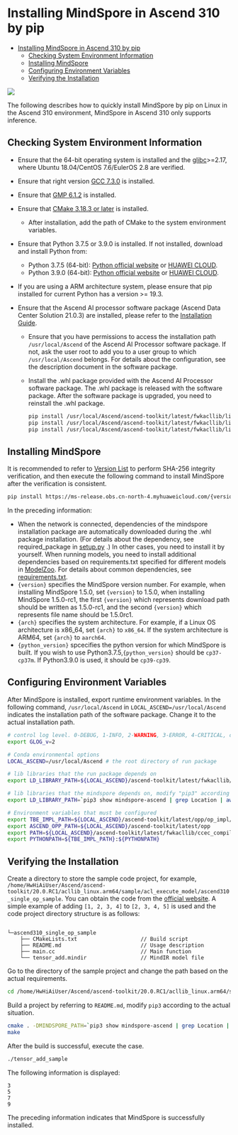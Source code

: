 # Installing MindSpore in Ascend 310 by pip

<!-- TOC -->

- [Installing MindSpore in Ascend 310 by pip](#installing-mindspore-in-ascend-310-by-pip)
    - [Checking System Environment Information](#checking-system-environment-information)
    - [Installing MindSpore](#installing-mindspore)
    - [Configuring Environment Variables](#configuring-environment-variables)
    - [Verifying the Installation](#verifying-the-installation)

<!-- /TOC -->

<a href="https://gitee.com/mindspore/docs/blob/r1.6/install/mindspore_ascend310_install_pip_en.md" target="_blank"><img src="https://gitee.com/mindspore/docs/raw/r1.6/resource/_static/logo_source_en.png"></a>

The following describes how to quickly install MindSpore by pip on Linux in the Ascend 310 environment, MindSpore in Ascend 310 only supports inference.

## Checking System Environment Information

- Ensure that the 64-bit operating system is installed and the [glibc](https://www.gnu.org/software/libc/)>=2.17, where Ubuntu 18.04/CentOS 7.6/EulerOS 2.8 are verified.

- Ensure that right version [GCC 7.3.0](http://ftp.gnu.org/gnu/gcc/gcc-7.3.0/gcc-7.3.0.tar.gz) is installed.

- Ensure that [GMP 6.1.2](https://gmplib.org/download/gmp/gmp-6.1.2.tar.xz) is installed.

- Ensure that [CMake 3.18.3 or later](https://cmake.org/download/) is installed.
    - After installation, add the path of CMake to the system environment variables.

- Ensure that Python 3.7.5 or 3.9.0 is installed. If not installed, download and install Python from:
    - Python 3.7.5 (64-bit): [Python official website](https://www.python.org/ftp/python/3.7.5/Python-3.7.5.tgz) or [HUAWEI CLOUD](https://mirrors.huaweicloud.com/python/3.7.5/Python-3.7.5.tgz).
    - Python 3.9.0 (64-bit): [Python official website](https://www.python.org/ftp/python/3.9.0/Python-3.9.0.tgz) or [HUAWEI CLOUD](https://mirrors.huaweicloud.com/python/3.9.0/Python-3.9.0.tgz).

- If you are using a ARM architecture system, please ensure that pip installed for current Python has a version >= 19.3.

- Ensure that the Ascend AI processor software package (Ascend Data Center Solution 21.0.3) are installed, please refer to the [Installation Guide](https://support.huawei.com/enterprise/zh/doc/EDOC1100226552?section=j003).

    - Ensure that you have permissions to access the installation path `/usr/local/Ascend` of the Ascend AI Processor software package. If not, ask the user root to add you to a user group to which `/usr/local/Ascend` belongs. For details about the configuration, see the description document in the software package.
    - Install the .whl package provided with the Ascend AI Processor software package. The .whl package is released with the software package. After the software package is upgraded, you need to reinstall the .whl package.

        ```bash
        pip install /usr/local/Ascend/ascend-toolkit/latest/fwkacllib/lib64/hccl-{version}-py3-none-any.whl
        pip install /usr/local/Ascend/ascend-toolkit/latest/fwkacllib/lib64/topi-{version}-py3-none-any.whl
        pip install /usr/local/Ascend/ascend-toolkit/latest/fwkacllib/lib64/te-{version}-py3-none-any.whl
        ```

## Installing MindSpore

It is recommended to refer to [Version List](https://www.mindspore.cn/versions/en) to perform SHA-256 integrity verification, and then execute the following command to install MindSpore after the verification is consistent.

```bash
pip install https://ms-release.obs.cn-north-4.myhuaweicloud.com/{version}/MindSpore/ascend/{arch}/mindspore_ascend-{version}-cp37-cp37m-linux_{arch}.whl --trusted-host ms-release.obs.cn-north-4.myhuaweicloud.com -i https://pypi.tuna.tsinghua.edu.cn/simple
```

In the preceding information:

- When the network is connected, dependencies of the mindspore installation package are automatically downloaded during the .whl package installation. (For details about the dependency, see required_package in [setup.py](https://gitee.com/mindspore/mindspore/blob/r1.6/setup.py) .) In other cases, you need to install it by yourself. When running models, you need to install additional dependencies based on requirements.txt specified for different models in [ModelZoo](https://gitee.com/mindspore/models/tree/r1.6/). For details about common dependencies, see [requirements.txt](https://gitee.com/mindspore/mindspore/blob/r1.6/requirements.txt).
- `{version}` specifies the MindSpore version number. For example, when installing MindSpore 1.5.0, set `{version}` to 1.5.0, when installing MindSpore 1.5.0-rc1, the first `{version}` which represents download path should be written as 1.5.0-rc1, and the second `{version}` which represents file name should be 1.5.0rc1.
- `{arch}` specifies the system architecture. For example, if a Linux OS architecture is x86_64, set `{arch}` to `x86_64`. If the system architecture is ARM64, set `{arch}` to `aarch64`.
- `{python_version}` spcecifies the python version for which MindSpore is built. If you wish to use Python3.7.5,`{python_version}` should be `cp37-cp37m`. If Python3.9.0 is used, it should be `cp39-cp39`.

## Configuring Environment Variables

After MindSpore is installed, export runtime environment variables. In the following command, `/usr/local/Ascend` in `LOCAL_ASCEND=/usr/local/Ascend` indicates the installation path of the software package. Change it to the actual installation path.

```bash
# control log level. 0-DEBUG, 1-INFO, 2-WARNING, 3-ERROR, 4-CRITICAL, default level is WARNING.
export GLOG_v=2

# Conda environmental options
LOCAL_ASCEND=/usr/local/Ascend # the root directory of run package

# lib libraries that the run package depends on
export LD_LIBRARY_PATH=${LOCAL_ASCEND}/ascend-toolkit/latest/fwkacllib/lib64:${LOCAL_ASCEND}/driver/lib64:${LOCAL_ASCEND}/ascend-toolkit/latest/opp/op_impl/built-in/ai_core/tbe/op_tiling:${LD_LIBRARY_PATH}

# lib libraries that the mindspore depends on, modify "pip3" according to the actual situation
export LD_LIBRARY_PATH=`pip3 show mindspore-ascend | grep Location | awk '{print $2"/mindspore/lib"}' | xargs realpath`:${LD_LIBRARY_PATH}

# Environment variables that must be configured
export TBE_IMPL_PATH=${LOCAL_ASCEND}/ascend-toolkit/latest/opp/op_impl/built-in/ai_core/tbe            # TBE operator implementation tool path
export ASCEND_OPP_PATH=${LOCAL_ASCEND}/ascend-toolkit/latest/opp                                       # OPP path
export PATH=${LOCAL_ASCEND}/ascend-toolkit/latest/fwkacllib/ccec_compiler/bin/:${PATH}                 # TBE operator compilation tool path
export PYTHONPATH=${TBE_IMPL_PATH}:${PYTHONPATH}                                                       # Python library that TBE implementation depends on
```

## Verifying the Installation

Create a directory to store the sample code project, for example, `/home/HwHiAiUser/Ascend/ascend-toolkit/20.0.RC1/acllib_linux.arm64/sample/acl_execute_model/ascend310_single_op_sample`. You can obtain the code from the [official website](https://obs.dualstack.cn-north-4.myhuaweicloud.com/mindspore-website/sample_resources/ascend310_single_op_sample.zip). A simple example of adding `[1, 2, 3, 4]` to `[2, 3, 4, 5]` is used and the code project directory structure is as follows:

```text

└─ascend310_single_op_sample
    ├── CMakeLists.txt                    // Build script
    ├── README.md                         // Usage description
    ├── main.cc                           // Main function
    └── tensor_add.mindir                 // MindIR model file
```

Go to the directory of the sample project and change the path based on the actual requirements.

```bash
cd /home/HwHiAiUser/Ascend/ascend-toolkit/20.0.RC1/acllib_linux.arm64/sample/acl_execute_model/ascend310_single_op_sample
```

Build a project by referring to `README.md`, modify `pip3` according to the actual situation.

```bash
cmake . -DMINDSPORE_PATH=`pip3 show mindspore-ascend | grep Location | awk '{print $2"/mindspore"}' | xargs realpath`
make
```

After the build is successful, execute the case.

```bash
./tensor_add_sample
```

The following information is displayed:

```text
3
5
7
9
```

The preceding information indicates that MindSpore is successfully installed.
